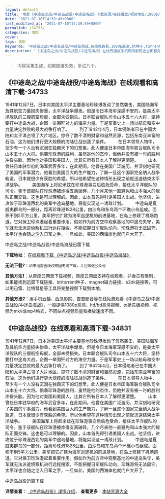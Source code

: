```yaml
---
layout: default
title: '电影《中途岛之战/中途岛战役/中途岛海战》下载资源/在线播放/视频地址/1080p/高清/蓝光'
date: "2021-07-10T14:39:49+0800"
last_modified_at: "2021-07-10T14:39:49+0800"
permalink: /34733/
categories: 电影
cover:
tags: 电影
keywords: '中途岛之战/中途岛战役/中途岛海战,在线免费看,1080p高清,bt种子,torrent,百度云盘,magnet,磁力链,迅雷下载资源'
description: '《中途岛之战/中途岛战役/中途岛海战》在线云播放手机西瓜影院吉吉影音免费看，1080p高清bd/hd未删减完整版和tc抢先枪版，mkv/mp4格式，附带bt/torrent种子、magnet/磁力链、百度云盘、网盘资源迅雷下载链接'
---
```


>内容采集生成，如果链接失效，多试几个。


## 《中途岛之战/中途岛战役/中途岛海战》在线观看和高清下载-34733

1941年12月7日，日本对美国太平洋主要基地珍珠港发动了忽然袭击，美国陆海军及其航空力量损失惨重，太平洋战争爆发。但是令日本海军深感不安的，是美太平洋舰队的三艘航空母舰，全部未受损失。日本联合舰队司令山本五十六大将，坚持要打中途岛大战，企图一举围歼对方的海空力量。于是军事史上一场以航母和空中力量决定胜败的最大战争打响了。 　　到了1942年4月，日本侵略者已在中国大陆和太平洋占领了大片地区，掠夺了数不清的财富和自然资源，包括东南亚丰富的石油，这为他们进行更大规模的海陆征战创造了条件。 　　在日本领导人物中，至少有一个人没有沉溺在独霸天下的幻想里，此人便是日本帝国海军联合舰队司令山本五十六大将。偷袭珍珠港的胜利，虽然是他的杰作，但他并没有被一时的胜利冲昏头脑。因为他对美国和美国人，比其它所有日本人了解得更清楚。 　　山本曾任日本驻华府的海军武官多年，在此期间，他曾在美国广泛游历，并深刻地研究了美国的军事潜力。他看到美国巨大的生产能力，了解一旦这个国家完全纳入战争轨道，日本就很少有获胜的希望。所以他希望在这种情形出现之前就迅速结束太平洋战争。 　　美国海军上将尼米兹在珍珠港事变后临危受命，接任太平洋舰队的司令。鉴于该舰队在珍珠港被炸得支离破碎，几个月来他一直避免和山本强大的舰队正面交锋。这也是可以理解的。因此，山本首先得引诱美国人出战。他坚信，进攻位于珍珠港西北的美军中途岛基地，将能实现这一诱敌计划。 　　中途岛是夏威夷群岛的一部分，距离珍珠港1828公里，由沙岛和东岛两个环礁小岛组成。面积不到5平方公里。美军把它扩建为海军巡逻机的前进基地，在岛上修建了机场跑道。它对保卫珍珠港起着重要作用。假如作为前方空中观察基地的中途岛失守，美军就无法派遣侦察机进行远程搜索，不能把握日军舰队动向，珍珠港将无法固守，太平洋也会随之沦入日军之手，一旦如此，美国的西海岸也就门户大开了。</p>


中途岛之战/中途岛战役/中途岛海战迅雷下载

**下载地址**： [在线观看下载 《中途岛之战/中途岛战役/中途岛海战》](https://www.993dy.com//vod-detail-id-14198.html) 


**无法下载?**：`如果迅雷因版权原因无法下载，关注微信公众号 `

**其他方法1**：从百度云网盘下载视频，百度云网盘支持在线观看，非会员有限制，如果能找到迅雷下载链接、bt/torrent种子、magnet磁力链接、e2dk链接等，可以用迅雷、比特彗星等工具将完整视频下载到本地。

**其他方法2**：用手机云播、西瓜影院、吉吉影音等在线免费观看《中途岛之战/中途岛战役/中途岛海战》，一般提供1080p高清、hd/bd高清视频、tc抢先版视频，视频为mkv或mp4格式，不同站点视频质量和播放速度不同。


## 《中途岛战役》在线观看和高清下载-34831

1941年12月7日，日本对美国太平洋主要基地珍珠港发动了忽然袭击，美国陆海军及其航空力量损失惨重，太平洋战争爆发。但是令日本海军深感不安的，是美太平洋舰队的三艘航空母舰，全部未受损失。日本联合舰队司令山本五十六大将，坚持要打中途岛大战，企图一举围歼对方的海空力量。于是军事史上一场以航母和空中力量决定胜败的最大战争打响了。 　　到了1942年4月，日本侵略者已在中国大陆和太平洋占领了大片地区，掠夺了数不清的财富和自然资源，包括东南亚丰富的石油，这为他们进行更大规模的海陆征战创造了条件。 　　在日本领导人物中，至少有一个人没有沉溺在独霸天下的幻想里，此人便是日本帝国海军联合舰队司令山本五十六大将。偷袭珍珠港的胜利，虽然是他的杰作，但他并没有被一时的胜利冲昏头脑。因为他对美国和美国人，比其它所有日本人了解得更清楚。 　　山本曾任日本驻华府的海军武官多年，在此期间，他曾在美国广泛游历，并深刻地研究了美国的军事潜力。他看到美国巨大的生产能力，了解一旦这个国家完全纳入战争轨道，日本就很少有获胜的希望。所以他希望在这种情形出现之前就迅速结束太平洋战争。 　　美国海军上将尼米兹在珍珠港事变后临危受命，接任太平洋舰队的司令。鉴于该舰队在珍珠港被炸得支离破碎，几个月来他一直避免和山本强大的舰队正面交锋。这也是可以理解的。因此，山本首先得引诱美国人出战。他坚信，进攻位于珍珠港西北的美军中途岛基地，将能实现这一诱敌计划。 　　中途岛是夏威夷群岛的一部分，距离珍珠港1828公里，由沙岛和东岛两个环礁小岛组成。面积不到5平方公里。美军把它扩建为海军巡逻机的前进基地，在岛上修建了机场跑道。它对保卫珍珠港起着重要作用。假如作为前方空中观察基地的中途岛失守，美军就无法派遣侦察机进行远程搜索，不能把握日军舰队动向，珍珠港将无法固守，太平洋也会随之沦入日军之手，一旦如此，美国的西海岸也就门户大开了。


中途岛战役迅雷下载

**详情查看**： [《中途岛战役》详情介绍](/movie/34831/)， **查看更多**：[本站资源大全](/movie/t/all/)

